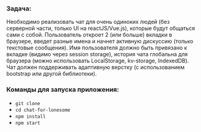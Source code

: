 ### Задача:
Необходимо реализовать чат для очень одиноких людей (без серверной части, только UI на reactJS/Vue.js), которые будут общаться сами с собой. Пользователь откроет 2 (или больше) вкладки в браузере, введет разные имена и начнет активную дискуссию (только текстовые сообщения). Имя пользователя должно быть привязано к вкладке (видимо через session storage), история чата глобальна для браузера (можно использовать LocalStorage, kv-storage, IndexedDB). Чат должен поддерживать адаптивную верстку (с использованием bootstrap или другой библиотеки).

### Команды для запуска приложения:
* `git clone`
* `cd chat-for-lonesome`
* `npm install`
* `npm start`


